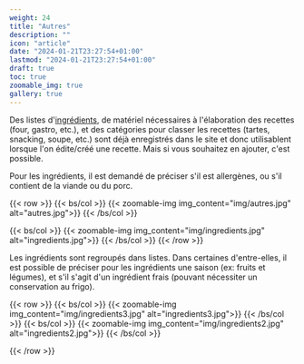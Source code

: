 ```yaml
---
weight: 24
title: "Autres"
description: ""
icon: "article"
date: "2024-01-21T23:27:54+01:00"
lastmod: "2024-01-21T23:27:54+01:00"
draft: true
toc: true
zoomable_img: true
gallery: true
---
```


Des listes d'[ingrédients](https://enka-cookbook.netlify.app/ingredients/), de matériel nécessaires à l'élaboration des recettes (four, gastro, etc.), et des catégories pour classer les recettes (tartes, snacking, soupe, etc.) sont déjà enregistrés dans le site et donc utilisablent lorsque l'on édite/créé une recette. Mais si vous souhaitez en ajouter, c'est possible.

Pour les ingrédients, il est demandé de préciser s'il est allergènes, ou s'il contient de la viande ou du porc. 

{{< row >}}
  {{< bs/col >}}
    {{< zoomable-img img_content="img/autres.jpg"  alt="autres.jpg">}}
  {{< /bs/col >}}

  {{< bs/col >}}
    {{< zoomable-img img_content="img/ingredients.jpg"  alt="ingredients.jpg">}}
  {{< /bs/col >}}
{{< /row >}}

Les ingrédients sont regroupés dans listes. Dans certaines d'entre-elles, il est possible de préciser  pour les ingrédients une saison (ex: fruits et légumes), et s'il s'agit d'un ingrédient frais (pouvant nécessiter un conservation au frigo).

{{< row >}}
  {{< bs/col >}}
    {{< zoomable-img img_content="img/ingredients3.jpg"  alt="ingredients3.jpg">}}
  {{< /bs/col >}}
  {{< bs/col >}}
    {{< zoomable-img img_content="img/ingredients2.jpg"  alt="ingredients2.jpg">}}
  {{< /bs/col >}}

{{< /row >}}